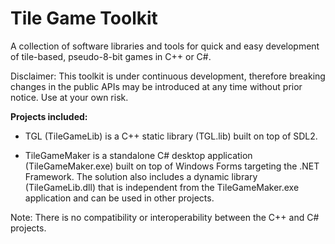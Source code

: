 # Tile Game Toolkit
A collection of software libraries and tools for quick and easy development of tile-based, pseudo-8-bit games in C++ or C#.

Disclaimer: This toolkit is under continuous development, therefore breaking changes in the public APIs may be introduced at any time without prior notice. Use at your own risk.

**Projects included:**

- TGL (TileGameLib) is a C++ static library (TGL.lib) built on top of SDL2.

- TileGameMaker is a standalone C# desktop application (TileGameMaker.exe) built on top of Windows Forms targeting the .NET Framework. The solution also includes a dynamic library (TileGameLib.dll) that is independent from the TileGameMaker.exe application and can be used in other projects.

Note: There is no compatibility or interoperability between the C++ and C# projects.
